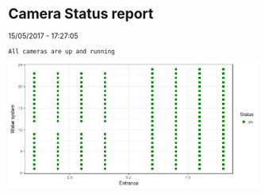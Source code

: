 Camera Status report
================
15/05/2017 - 17:27:05

    All cameras are up and running

![](camreport_files/figure-markdown_github/unnamed-chunk-2-1.png)
